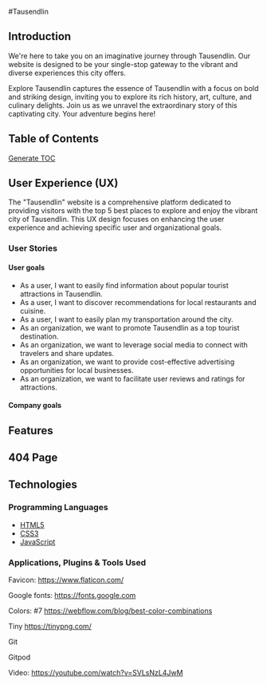 #Tausendlin 


## Introduction

We're here to take you on an imaginative journey through Tausendlin. Our website is designed to be your single-stop gateway to the vibrant and diverse experiences this city offers.

Explore Tausendlin captures the essence of Tausendlin with a focus on bold and striking design, inviting you to explore its rich history, art, culture, and culinary delights. Join us as we unravel the extraordinary story of this captivating city. Your adventure begins here!

## Table of Contents

[Generate TOC](https://ecotrust-canada.github.io/markdown-toc/)

## User Experience (UX)

The "Tausendlin" website is a comprehensive platform dedicated to providing visitors with the top 5 best places to explore and enjoy the vibrant city of Tausendlin. This UX design focuses on enhancing the user experience and achieving specific user and organizational goals.

### User Stories

#### User goals

+ As a user, I want to easily find information about popular tourist attractions in Tausendlin.
+ As a user, I want to discover recommendations for local restaurants and cuisine.
+ As a user, I want to easily plan my transportation around the city.
+ As an organization, we want to promote Tausendlin as a top tourist destination.
+ As an organization, we want to leverage social media to connect with travelers and share updates.
+ As an organization, we want to provide cost-effective advertising opportunities for local businesses.
+ As an organization, we want to facilitate user reviews and ratings for attractions.

#### Company goals

## Features

## 404 Page

## Technologies

### Programming Languages

- [HTML5](https://en.wikipedia.org/wiki/HTML5)
- [CSS3](https://en.wikipedia.org/wiki/CSS)
- [JavaScript](https://en.wikipedia.org/wiki/JavaScript)

### Applications, Plugins & Tools Used

Favicon:
https://www.flaticon.com/

Google fonts:
https://fonts.google.com

Colors:
#7
https://webflow.com/blog/best-color-combinations

Tiny
https://tinypng.com/

Git

Gitpod


 

 Video:
 https://youtube.com/watch?v=SVLsNzL4JwM
